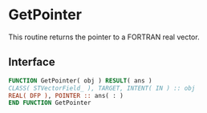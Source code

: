 # GetPointer

This routine returns the pointer to a FORTRAN real vector.

## Interface

```fortran
FUNCTION GetPointer( obj ) RESULT( ans )
CLASS( STVectorField_ ), TARGET, INTENT( IN ) :: obj
REAL( DFP ), POINTER :: ans( : )
END FUNCTION GetPointer
```
